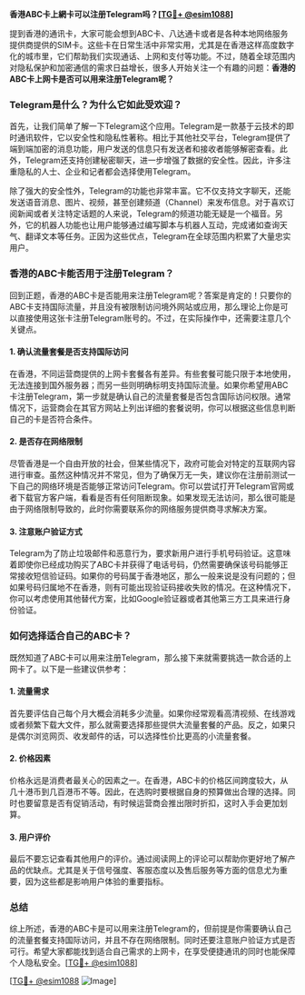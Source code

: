 **香港ABC卡上網卡可以注册Telegram吗？[[TG💪+ @esim1088](https://t.me/s/esim1088)]**

提到香港的通讯卡，大家可能会想到ABC卡、八达通卡或者是各种本地网络服务提供商提供的SIM卡。这些卡在日常生活中非常实用，尤其是在香港这样高度数字化的城市里，它们帮助我们实现通话、上网和支付等功能。不过，随着全球范围内对隐私保护和加密通信的需求日益增长，很多人开始关注一个有趣的问题：**香港的ABC卡上网卡是否可以用来注册Telegram呢？**

### Telegram是什么？为什么它如此受欢迎？

首先，让我们简单了解一下Telegram这个应用。Telegram是一款基于云技术的即时通讯软件，它以安全性和隐私性著称。相比于其他社交平台，Telegram提供了端到端加密的消息功能，用户发送的信息只有发送者和接收者能够解密查看。此外，Telegram还支持创建秘密聊天，进一步增强了数据的安全性。因此，许多注重隐私的人士、企业和记者都会选择使用Telegram。

除了强大的安全性外，Telegram的功能也非常丰富。它不仅支持文字聊天，还能发送语音消息、图片、视频，甚至创建频道（Channel）来发布信息。对于喜欢订阅新闻或者关注特定话题的人来说，Telegram的频道功能无疑是一个福音。另外，它的机器人功能也让用户能够通过编写脚本与机器人互动，完成诸如查询天气、翻译文本等任务。正因为这些优点，Telegram在全球范围内积累了大量忠实用户。

### 香港的ABC卡能否用于注册Telegram？

回到正题，香港的ABC卡是否能用来注册Telegram呢？答案是肯定的！只要你的ABC卡支持国际流量，并且没有被限制访问境外网站或应用，那么理论上你是可以直接使用这张卡注册Telegram账号的。不过，在实际操作中，还需要注意几个关键点。

#### 1. 确认流量套餐是否支持国际访问

在香港，不同运营商提供的上网卡套餐各有差异。有些套餐可能只限于本地使用，无法连接到国外服务器；而另一些则明确标明支持国际流量。如果你希望用ABC卡注册Telegram，第一步就是确认自己的流量套餐是否包含国际访问权限。通常情况下，运营商会在其官方网站上列出详细的套餐说明，你可以根据这些信息判断自己的卡是否符合条件。

#### 2. 是否存在网络限制

尽管香港是一个自由开放的社会，但某些情况下，政府可能会对特定的互联网内容进行审查。虽然这种情况并不常见，但为了确保万无一失，建议你在注册前测试一下自己的网络环境是否能够正常访问Telegram。你可以尝试打开Telegram官网或者下载官方客户端，看看是否有任何阻断现象。如果发现无法访问，那么很可能是由于网络限制导致的，此时你需要联系你的网络服务提供商寻求解决方案。

#### 3. 注意账户验证方式

Telegram为了防止垃圾邮件和恶意行为，要求新用户进行手机号码验证。这意味着即使你已经成功购买了ABC卡并获得了电话号码，仍然需要确保该号码能够正常接收短信验证码。如果你的号码属于香港地区，那么一般来说是没有问题的；但如果号码归属地不在香港，则有可能出现验证码接收失败的情况。在这种情况下，你可以考虑使用其他替代方案，比如Google验证器或者其他第三方工具来进行身份验证。

### 如何选择适合自己的ABC卡？

既然知道了ABC卡可以用来注册Telegram，那么接下来就需要挑选一款合适的上网卡了。以下是一些建议供参考：

#### 1. 流量需求

首先要评估自己每个月大概会消耗多少流量。如果你经常观看高清视频、在线游戏或者频繁下载大文件，那么就需要选择那些提供大流量套餐的产品。反之，如果只是偶尔浏览网页、收发邮件的话，可以选择性价比更高的小流量套餐。

#### 2. 价格因素

价格永远是消费者最关心的因素之一。在香港，ABC卡的价格区间跨度较大，从几十港币到几百港币不等。因此，在选购时要根据自身的预算做出合理的选择。同时也要留意是否有促销活动，有时候运营商会推出限时折扣，这时入手会更加划算。

#### 3. 用户评价

最后不要忘记查看其他用户的评价。通过阅读网上的评论可以帮助你更好地了解产品的优缺点。尤其是关于信号强度、客服态度以及售后服务等方面的信息尤为重要，因为这些都是影响用户体验的重要指标。

### 总结

综上所述，香港的ABC卡是可以用来注册Telegram的，但前提是你需要确认自己的流量套餐支持国际访问，并且不存在网络限制。同时还要注意账户验证方式是否可行。希望大家都能找到适合自己需求的上网卡，在享受便捷通讯的同时也能保障个人隐私安全。[[TG💪+ @esim1088](https://t.me/s/esim1088)]

[[TG💪+ @esim1088](https://t.me/s/esim1088) ![Image](https://i.postimg.cc/4NQfJmqS/Snipaste-2025-05-13-00-14-12.png)]